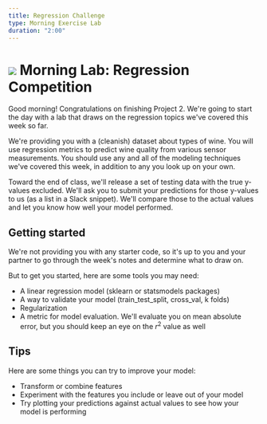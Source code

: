 ```yaml
---
title: Regression Challenge
type: Morning Exercise Lab
duration: "2:00"
---
```



# ![](https://ga-dash.s3.amazonaws.com/production/assets/logo-9f88ae6c9c3871690e33280fcf557f33.png) Morning Lab: Regression Competition

Good morning! Congratulations on finishing Project 2. We're going to start the day with a lab that draws on the regression topics we've covered this week so far.  

We're providing you with a (cleanish) dataset about types of wine. You will use regression metrics to predict wine quality from various sensor measurements. You should use any and all of the modeling techniques we've covered this week, in addition to any you look up on your own.

Toward the end of class, we'll release a set of testing data with the true y-values excluded. We'll ask you to submit your predictions for those y-values to us (as a list in a Slack snippet). We'll compare those to the actual values and let you know how well your model performed.

## Getting started
We're not providing you with any starter code, so it's up to you and your partner to go through the week's notes and determine what to draw on.

But to get you started, here are some tools you may need:
* A linear regression model (sklearn or statsmodels packages)
* A way to validate your model (train_test_split, cross_val, k folds)
* Regularization
* A metric for model evaluation. We'll evaluate you on mean absolute error, but you should keep an eye on the $r^2$ value as well

## Tips
Here are some things you can try to improve your model:
* Transform or combine features
* Experiment with the features you include or leave out of your model
* Try plotting your predictions against actual values to see how your model is performing
